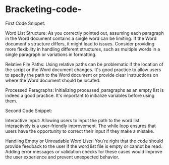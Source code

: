 # Bracketing-code-
First Code Snippet:

Word List Structure: As you correctly pointed out, assuming each paragraph in the Word document contains a single word can be limiting. If the Word document's structure differs, it might lead to issues. Consider providing more flexibility in handling different structures, such as multiple words in a single paragraph or variations in formatting.

Relative File Paths: Using relative paths can be problematic if the location of the script or the Word document changes. It's good practice to allow users to specify the path to the Word document or provide clear instructions on where the Word document should be located.

Processed Paragraphs: Initializing processed_paragraphs as an empty list is indeed a good practice. It's important to initialize variables before using them.

Second Code Snippet:

Interactive Input: Allowing users to input the path to the word list interactively is a user-friendly improvement. The while loop ensures that users have the opportunity to correct their input if they make a mistake.

Handling Empty or Unreadable Word Lists: You're right that the code should provide feedback to the user if the word list file is empty or cannot be read. Adding error messages or validation checks for these cases would improve the user experience and prevent unexpected behavior.
